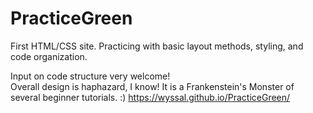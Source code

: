 # PracticeGreen
First HTML/CSS site. Practicing with basic layout methods, styling, and code organization.

Input on code structure very welcome!
<br>
Overall design is haphazard, I know! It is a Frankenstein's Monster of several beginner tutorials. :)
https://wyssal.github.io/PracticeGreen/
